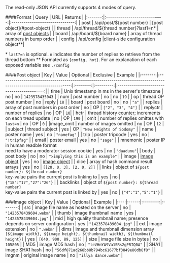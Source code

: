 The read-only JSON API currently supports 4 modes of query.

####Format
| Query | URL | Returns |
|:-------:|:----------------------------:|:-------------------------------:|
| post | /api/post/${post number} | [post object](#post-object) |
| thread | /api/thread/${thread number}?last1=n* | array of [post objects](#post-object) |
| board | /api/board/${board name} | array of thread numbers in bump order |
| config | /api/config |client-side configuration object**|

\* `last?=n` is optional. `n` indicates the number of replies to retrieve from the thread bottom
\*\* Formated as `{config, hot}`. For an explanation of each exposed variable see `./config`

####Post object
| Key | Value | Optional | Exclusive | Example |
|:-------:|:----------------------------------------------------------------------------------------------------------------:|:--------:|:---------:|:------------------------------------------:|
| time | Unix timestamp in ms in the server's timezone | no | no | `1423578435043` |
| num | post number | no | no | `19` |
| op | thread OP post number | no | reply | `18` |
| board | post board | no | no | `"a"` |
| replies | array of post numbers in post order | no | OP | `["2", "3", "4"]` |
| replyctr | number of replies | no | OP | `10`|
| hctr | thread history counter; increments on each tread update | no | OP | `190` |
| omit | number of replies omittes with `last=n` | no | OP | `0` |
|image_omit | number of images omitted | no | OP | `12` |
| subject | thread subject | yes | OP | `"New Heights of Sodomy"` |
| name | poster name | yes | no | `"namefag"` |
| trip | poster tripcode | yes | no | `"!tripfag"` |
| email | poster email | yes | no | `"sage"` |
| mnemonic | poster IP in human readble format<br> need to have a moderator session cookie | yes | no | `"daadunu"`|
| body | post body | no | no | `">implying this is an example"` |
| image | [image object](#image-object) | yes  | no | [image object](#image-object) |
| dice | array of hash command result arrays | yes | no | `[[20, 0, 3], [2, 0, 2]]` |
| links | object of `${post number}: ${thread number}`<br>key-value pairs the current post is linking to | yes | no | `{"18":"17","27":"26"}` |
| backlinks | object of `${post number}: ${thread number}`<br>key-value pairs the current post is linked by | yes | no | `{"4":"1","5":"1"}` |

###Image object
| Key | Value | Optional | Example |
|:---:|:-----:|:--------:|:-------:|
| src | image file name as hosted on the server | no | `"1423578439604.webm"` |
| thumb | image thumbnail name | yes | `"1423578439604.jpg"` |
| mid | high quality thumbnail name; presence depends on server configuration | yes | `"1423578439604.jpg"` |
| ext | image extension | no | `".webm"` |
| dims | image and thumbnail dimension array<br>`[${image width}, ${image height}, ${thumbnail width}, ${thumbnail height}]` | yes | `[640, 900, 89, 125]` |
| size | image file size in bytes | no | `105805` |
| MD5 | image MD5 hash | no | `"teVHnYA9Va1SRs2gPRIQ0A"` |
| SHA1 | image SHA1 hash | no | `"56df871ad268bb8b794bc61677bf3849e80db8f8"` |
| imgnm | original image name | no | `"illya dance.webm"` |

